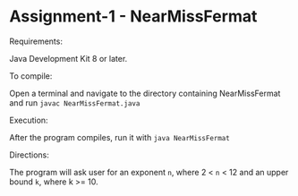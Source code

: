# Assignment-1 - NearMissFermat

Requirements:

Java Development Kit 8 or later.

To compile:

Open a terminal and navigate to the directory containing NearMissFermat and run `javac NearMissFermat.java`

Execution:

After the program compiles, run it with `java NearMissFermat`

Directions:

The program will ask user for an exponent `n`, where 2 < `n` < 12 and an upper bound `k`, where k >= 10.
